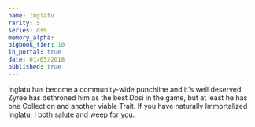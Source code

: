 ```yaml
---
name: Inglatu
rarity: 5
series: ds9
memory_alpha:
bigbook_tier: 10
in_portal: true
date: 01/05/2018
published: true
---
```


Inglatu has become a community-wide punchline and it's well deserved. Zyree has dethroned him as the best Dosi in the game, but at least he has one Collection and another viable Trait. If you have naturally Immortalized Inglatu, I both salute and weep for you.
